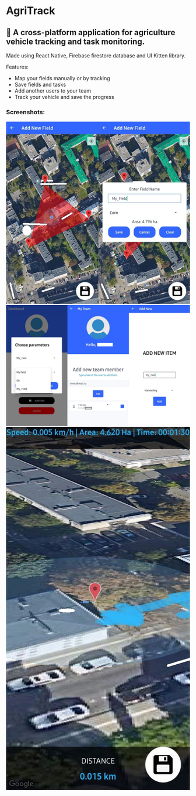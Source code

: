# AgriTrack

## :round_pushpin:	A cross-platform application for agriculture vehicle tracking and task monitoring.

Made using React Native, Firebase firestore database and UI Kitten library.

Features:

* Map your fields manually or by tracking
* Save fields and tasks
* Add another users to your team
* Track your vehicle and save the progress

### Screenshots:

![Mapping and Saving Field](https://github.com/117d/AgriTrack/blob/main/screenshots/mapping+saving-field.png?raw=true)
![Tracking parameters and adding workers](https://github.com/117d/AgriTrack/blob/main/screenshots/tracking-adding_workers-saving_task.png?raw=true)
![Tracking](https://github.com/117d/AgriTrack/blob/main/screenshots/tracking.png?raw=true)





